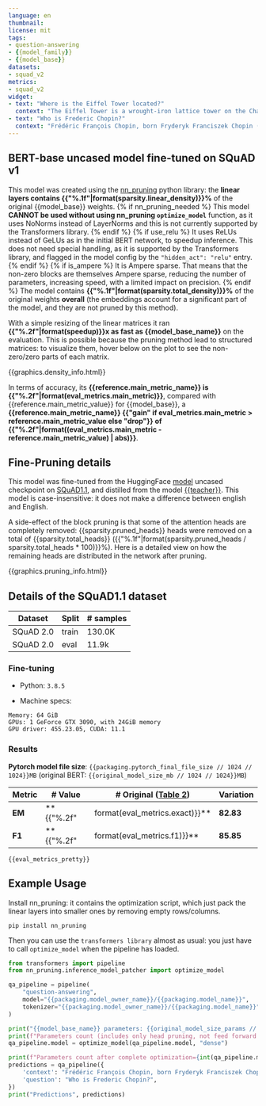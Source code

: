 ```yaml
---
language: en
thumbnail:
license: mit
tags:
- question-answering
- {{model_family}}
- {{model_base}}
datasets:
- squad_v2
metrics:
- squad_v2
widget:
- text: "Where is the Eiffel Tower located?"
  context: "The Eiffel Tower is a wrought-iron lattice tower on the Champ de Mars in Paris, France. It is named after the engineer Gustave Eiffel, whose company designed and built the tower."
- text: "Who is Frederic Chopin?"
  context: "Frédéric François Chopin, born Fryderyk Franciszek Chopin (1 March 1810 – 17 October 1849), was a Polish composer and virtuoso pianist of the Romantic era who wrote primarily for solo piano."
---
```


## BERT-base uncased model fine-tuned on SQuAD v1

This model was created using the [nn_pruning](https://github.com/huggingface/nn_pruning) python library: the **linear layers contains {{"%.1f"|format(sparsity.linear_density)}}%** of the original {{model_base}} weights.
{% if nn_pruning_needed %}
This model **CANNOT be used without using nn_pruning `optimize_model`** function, as it uses NoNorms instead of LayerNorms and this is not currently supported by the Transformers library.
{% endif %}
{% if use_relu %}
It uses ReLUs instead of GeLUs as in the initial BERT network, to speedup inference.
This does not need special handling, as it is supported by the Transformers library, and flagged in the model config by the ```"hidden_act": "relu"``` entry.
{% endif %}
{% if is_ampere %}
It is Ampere sparse. That means that the non-zero blocks are themselves Ampere sparse, reducing the number of parameters, increasing speed, with a limited impact on precision.
{% endif %}
The model contains **{{"%.1f"|format(sparsity.total_density)}}%** of the original weights **overall** (the embeddings account for a significant part of the model, and they are not pruned by this method).

With a simple resizing of the linear matrices it ran **{{"%.2f"|format(speedup)}}x as fast as {{model_base_name}}** on the evaluation.
This is possible because the pruning method lead to structured matrices: to visualize them, hover below on the plot to see the non-zero/zero parts of each matrix.

<div class="graph">{{graphics.density_info.html}}</div>

In terms of accuracy, its **{{reference.main_metric_name}} is {{"%.2f"|format(eval_metrics.main_metric)}}**, compared with {{reference.main_metric_value}} for {{model_base}}, a **{{reference.main_metric_name}} {{"gain" if eval_metrics.main_metric > reference.main_metric_value else "drop"}} of {{"%.2f"|format((eval_metrics.main_metric - reference.main_metric_value) | abs)}}**.

## Fine-Pruning details
This model was fine-tuned from the HuggingFace [model]({{model_base_url}})  uncased checkpoint on [SQuAD1.1](https://rajpurkar.github.io/SQuAD-explorer), and distilled from the model [{{teacher}}]({{teacher_url}}).
This model is case-insensitive: it does not make a difference between english and English.

A side-effect of the block pruning is that some of the attention heads are completely removed: {{sparsity.pruned_heads}} heads were removed on a total of {{sparsity.total_heads}} ({{"%.1f"|format(sparsity.pruned_heads / sparsity.total_heads * 100)}}%).
Here is a detailed view on how the remaining heads are distributed in the network after pruning.
<div class="graph">{{graphics.pruning_info.html}}</div>

## Details of the SQuAD1.1 dataset

| Dataset  | Split | # samples |
| -------- | ----- | --------- |
| SQuAD 2.0 | train | 130.0K      |
| SQuAD 2.0 | eval  | 11.9k     |

### Fine-tuning
- Python: `3.8.5`

- Machine specs:

```CPU: Intel(R) Core(TM) i7-6700K CPU
Memory: 64 GiB
GPUs: 1 GeForce GTX 3090, with 24GiB memory
GPU driver: 455.23.05, CUDA: 11.1
```

### Results

**Pytorch model file size**: `{{packaging.pytorch_final_file_size // 1024 // 1024}}MB` (original BERT: `{{original_model_size_mb // 1024 // 1024}}MB`)

| Metric | # Value   | # Original ([Table 2](https://www.aclweb.org/anthology/N19-1423.pdf))| Variation |
| ------ | --------- | --------- | --------- |
| **EM** | **{{"%.2f"|format(eval_metrics.exact)}}** | **82.83** | **{{"%+.2f"|format(eval_metrics.exact - 83.83)}}**|
| **F1** | **{{"%.2f"|format(eval_metrics.f1)}}** | **85.85** | **{{"%+.2f"|format((eval_metrics.f1 - 85.85))}}**|

```
{{eval_metrics_pretty}}
```

## Example Usage
Install nn_pruning: it contains the optimization script, which just pack the linear layers into smaller ones by removing empty rows/columns.

`pip install nn_pruning`

Then you can use the `transformers library` almost as usual: you just have to call `optimize_model` when the pipeline has loaded.

```python
from transformers import pipeline
from nn_pruning.inference_model_patcher import optimize_model

qa_pipeline = pipeline(
    "question-answering",
    model="{{packaging.model_owner_name}}/{{packaging.model_name}}",
    tokenizer="{{packaging.model_owner_name}}/{{packaging.model_name}}"
)

print("{{model_base_name}} parameters: {{original_model_size_params // 1E6}}M")
print(f"Parameters count (includes only head pruning, not feed forward pruning)={int(qa_pipeline.model.num_parameters() / 1E6)}M")
qa_pipeline.model = optimize_model(qa_pipeline.model, "dense")

print(f"Parameters count after complete optimization={int(qa_pipeline.model.num_parameters() / 1E6)}M")
predictions = qa_pipeline({
    'context': "Frédéric François Chopin, born Fryderyk Franciszek Chopin (1 March 1810 – 17 October 1849), was a Polish composer and virtuoso pianist of the Romantic era who wrote primarily for solo piano.",
    'question': "Who is Frederic Chopin?",
})
print("Predictions", predictions)
```